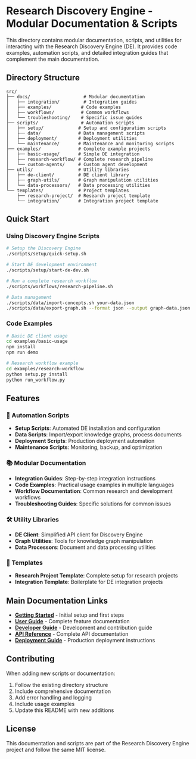 # Research Discovery Engine - Modular Documentation & Scripts

This directory contains modular documentation, scripts, and utilities for interacting with the Research Discovery Engine (DE). It provides code examples, automation scripts, and detailed integration guides that complement the main documentation.

## Directory Structure

```
src/
├── docs/                    # Modular documentation
│   ├── integration/         # Integration guides
│   ├── examples/           # Code examples
│   ├── workflows/          # Common workflows
│   └── troubleshooting/    # Specific issue guides
├── scripts/                # Automation scripts
│   ├── setup/             # Setup and configuration scripts
│   ├── data/              # Data management scripts
│   ├── deployment/        # Deployment utilities
│   └── maintenance/       # Maintenance and monitoring scripts
├── examples/              # Complete example projects
│   ├── basic-usage/       # Simple DE integration
│   ├── research-workflow/ # Complete research pipeline
│   └── custom-agents/     # Custom agent development
├── utils/                 # Utility libraries
│   ├── de-client/         # DE client library
│   ├── graph-utils/       # Graph manipulation utilities
│   └── data-processors/   # Data processing utilities
└── templates/             # Project templates
    ├── research-project/  # Research project template
    └── integration/       # Integration project template
```

## Quick Start

### Using Discovery Engine Scripts

```bash
# Setup the Discovery Engine
./scripts/setup/quick-setup.sh

# Start DE development environment
./scripts/setup/start-de-dev.sh

# Run a complete research workflow
./scripts/workflows/research-pipeline.sh

# Data management
./scripts/data/import-concepts.sh your-data.json
./scripts/data/export-graph.sh --format json --output graph-data.json
```

### Code Examples

```bash
# Basic DE client usage
cd examples/basic-usage
npm install
npm run demo

# Research workflow example
cd examples/research-workflow
python setup.py install
python run_workflow.py
```

## Features

### 🔧 Automation Scripts
- **Setup Scripts**: Automated DE installation and configuration
- **Data Scripts**: Import/export knowledge graphs, process documents
- **Deployment Scripts**: Production deployment automation
- **Maintenance Scripts**: Monitoring, backup, and optimization

### 📚 Modular Documentation
- **Integration Guides**: Step-by-step integration instructions
- **Code Examples**: Practical usage examples in multiple languages
- **Workflow Documentation**: Common research and development workflows
- **Troubleshooting Guides**: Specific solutions for common issues

### 🛠️ Utility Libraries
- **DE Client**: Simplified API client for Discovery Engine
- **Graph Utilities**: Tools for knowledge graph manipulation
- **Data Processors**: Document and data processing utilities

### 📝 Templates
- **Research Project Template**: Complete setup for research projects
- **Integration Template**: Boilerplate for DE integration projects

## Main Documentation Links

- **[Getting Started](../docs/getting-started.md)** - Initial setup and first steps
- **[User Guide](../docs/user-guide.md)** - Complete feature documentation
- **[Developer Guide](../docs/developer-guide.md)** - Development and contribution guide
- **[API Reference](../docs/api-reference.md)** - Complete API documentation
- **[Deployment Guide](../docs/deployment.md)** - Production deployment instructions

## Contributing

When adding new scripts or documentation:

1. Follow the existing directory structure
2. Include comprehensive documentation
3. Add error handling and logging
4. Include usage examples
5. Update this README with new additions

## License

This documentation and scripts are part of the Research Discovery Engine project and follow the same MIT license. 